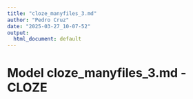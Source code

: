 ```yaml
---
title: "cloze_manyfiles_3.md"
author: "Pedro Cruz"
date: "2025-03-27_10-07-52"
output:
  html_document: default
---
```



# Model cloze_manyfiles_3.md - CLOZE

